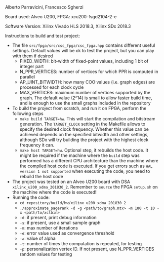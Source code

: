 Alberto Parravicini, Francesco Sgherzi

Board used: Alveo U200, FPGA: xcu200-fsgd2104-2-e

Software Version: Xilinx Vivado HLS 2018.3, Xilinx SDx 2018.3

Instructions to build and test project:

* The file `src/fpga/src/csc_fpga/csc_fpga.hpp` contains different useful settings. Default values will be ok to test the project, but you can play with them if desired
	* FIXED_WIDTH: bit-width of fixed-point values, including 1 bit of integer part
	* N_PPR_VERTICES: number of vertices for which PPR is computed in parallel
	* AP_UINT_BITWIDTH: how many COO values (i.e. graph edges) are processed for each clock cycle
	* MAX_VERTICES: maximum number of vertices supported by the graph. The default value (2^14) is small to allow faster build time, and is enough to use the small graphs included in the repository
* To build the project from scratch, and run it on FPGA, perform the following steps
	* `make build TARGET=hw`. This will start the compilation and bitstream generation. The `TARGET_CLOCK` setting in the Makefile allows to specify the desired clock frequency. Whether this value can be achieved depends on the specified bitwidth and other settings, although SDx will try building the project with the highest clock frequency it can.
	* `make host TARGET=hw`. Optional step, it rebuilds the host code. It might be required if the machine where the `build` step was performed has a different CPU architecture than the machine where the compiled host code is executed. If you get errors such as `HAL version 1 not supported` when executing the code, you need to rebuild the host code
* The project was tested on an Alveo U200 board with DSA `xilinx_u200_xdma_201830_2`. Remember to `source` the FPGA `setup.sh` on the machine where the code is executed!
* Running the code:
	* `cd repository/build/hw/xilinx_u200_xdma_201830_2`
	* `./approximate_pagerank -d -g <path/to/graph.mtx> -m 100 -t 10 -x <path/to/xclbin>`
	* `-d`: if present, print debug information
	* `-s`: if present, use a small sample graph
	* `-m`: max number of iterations
	* `-e`: error value used as convergence threshold
	* `-a`: value of alpha
	* `-t`: number of times the computation is repeated, for testing
	* `-p`: personalization vertex ID. If not present, use N_PPR_VERTICES random values for testing
	
